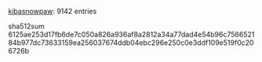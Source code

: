 [kibasnowpaw](https://github.com/kibasnowpaw): 9142 entries

sha512sum 6125ae253d17fb6de7c050a826a936af8a2812a34a77dad4e54b96c756652184b977dc73633159ea256037674ddb04ebc296e250c0e3ddf109e519f0c206726b

